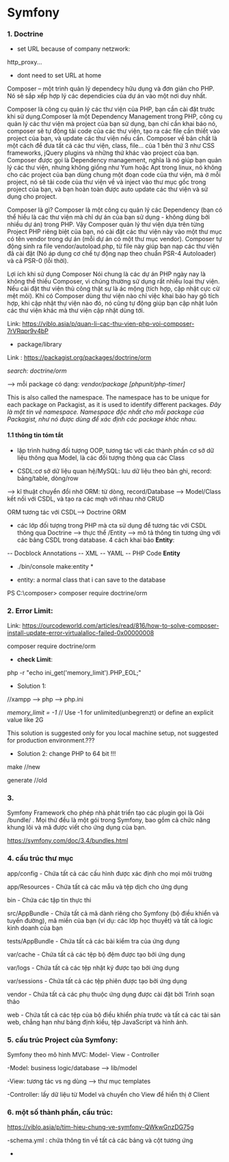 # Symfony
### 1. Doctrine
- set URL because of company netzwork:

http_proxy...

- dont need to set URL at home


Composer – một trình quản lý dependecy hữu dụng và đơn giản cho PHP. Nó sẽ sắp xếp hợp lý các dependicies của dự án vào một nơi duy nhất.

Composer là công cụ quản lý các thư viện của PHP, bạn cần cài đặt trước khi sử dụng.Composer là một Dependency Management trong PHP, công cụ quản lý các thư viện mà project của bạn sử dụng, bạn chỉ cần khai báo nó, composer sẽ tự động tải code của các thư viện, tạo ra các file cần thiết vào project của bạn, và update các thư viện nếu cần. Composer về bản chất là một cách để đưa tất cả các thư viện, class, file... của 1 bên thứ 3 như CSS frameworks, jQuery plugins và những thứ khác vào project của bạn. Composer được gọi là Dependency management, nghĩa là nó giúp bạn quản lý các thư viện, nhưng không giống như Yum hoặc Apt trong linux, nó không cho các project của bạn dùng chung một đoạn code của thư viện, mà ở mỗi project, nó sẽ tải code của thư viện về và inject vào thư mục gốc trong project của bạn, và bạn hoàn toàn được auto update các thư viện và sử dụng cho project.

Composer là gì?
Composer là một công cụ quản lý các Dependency (bạn có thể hiểu là các thư viện mà chỉ dự án của bạn sử dụng - không dùng bởi nhiều dự án) trong PHP. Vậy Composer quản lý thư viện dựa trên từng Project PHP riêng biệt của bạn, nó cài đặt các thư viện này vào một thư mục có tên vendor trong dự án (mỗi dự án có một thư mục vendor). Composer tự động sinh ra file vendor/autoload.php, từ file này giúp bạn nạp các thư viện đã cài đặt (Nó áp dụng cơ chế tự động nạp theo chuẩn PSR-4 Autoloader) và cả PSR-0 (lỗi thời).

Lợi ích khi sử dụng Composer
Nói chung là các dự án PHP ngày nay là không thể thiếu Composer, vì chúng thường sử dụng rất nhiều loại thự viện. Nếu cài đặt thư viện thủ công thật sự là ác mộng (tích hợp, cập nhật cực cừ mệt mỏi). Khi có Composer dùng thư viện nào chỉ việc khai báo hay gõ tích hợp, khi cập nhật thự viện nào đó, nó cũng tự động giúp bạn cập nhật luôn các thư viện khác mà thư viện cập nhật dùng tới.

Link: https://viblo.asia/p/quan-li-cac-thu-vien-php-voi-composer-7rVRqpr9v4bP
- package/library

Link : https://packagist.org/packages/doctrine/orm

*search: doctrine/orm*

-->  mỗi package có dạng: *vendor/package [phpunit/php-timer]*

This is also called the namespace. The namespace has to be unique for each package on Packagist, as it is used to identify different packages. *Đây là một tin về namespace. Namespace độc nhất cho mỗi package của Packagist, như nó được dùng để xác định các package khác nhau.*

#### 1.1 **thông tin tóm tắt**

- lập trình hướng đối tượng OOP, tương tác với các thành phần cơ sở dữ liệu thông qua Model, là các đối tượng thông qua các Class

- CSDL:cơ sở dữ liệu quan hệ/MySQL: lưu dữ liệu theo bản ghi, record: bảng/table, dòng/row

--> kĩ thuật chuyển đổi nhờ ORM: từ dòng, record/Database --> Model/Class kết nối với CSDL, và tạo ra các mqh với nhau nhờ CRUD

ORM tương tác với CSDL--> Doctrine ORM

- các lớp đối tượng trong PHP mà cta sử dụng để tương tác với CSDL thông qua Doctrine --> thực thể /Entity --> mô tả thông tin tương ứng với các bảng CSDL trong database. 4 cách khai báo **Entity**:

-- Docblock Annotations
-- XML
-- YAML
-- PHP Code
**Entity**

* ./bin/console make:entity *

- entity: a normal class that i can save to the database


PS C:\composer> composer require doctrine/orm

### 2. Error Limit: 
Link: https://ourcodeworld.com/articles/read/816/how-to-solve-composer-install-update-error-virtualalloc-failed-0x00000008

 composer require doctrine/orm
 
- **check Limit**: 

php -r "echo ini_get('memory_limit').PHP_EOL;" 

- Solution 1:

//xampp --> php --> php.ini 


*memory_limit = -1* // Use -1 for unlimited(unbegrenzt) or define an explicit value like 2G 

This solution is suggested only for you local machine setup, not suggested for production environment.???

- Solution 2: change PHP to 64 bit !!!

make //new

generate //old

### 3.

Symfony Framework cho phép nhà phát triển tạo các plugin gọi là Gói /bundle/ . Mọi thứ đều là một gói trong Symfony, bao gồm cả chức năng khung lõi và mã được viết cho ứng dụng của bạn.

https://symfony.com/doc/3.4/bundles.html

### 4. cấu trúc thư mục

app/config - Chứa tất cả các cấu hình được xác định cho mọi môi trường

app/Resources - Chứa tất cả các mẫu và tệp dịch cho ứng dụng

bin - Chứa các tập tin thực thi

src/AppBundle - Chứa tất cả mã dành riêng cho Symfony (bộ điều khiển và tuyến đường), mã miền của bạn (ví dụ: các lớp học thuyết) và tất cả logic kinh doanh của bạn

tests/AppBundle - Chứa tất cả các bài kiểm tra của ứng dụng

var/cache - Chứa tất cả các tệp bộ đệm được tạo bởi ứng dụng

var/logs - Chứa tất cả các tệp nhật ký được tạo bởi ứng dụng

var/sessions - Chứa tất cả các tệp phiên được tạo bởi ứng dụng

vendor - Chứa tất cả các phụ thuộc ứng dụng được cài đặt bởi Trình soạn thảo

web - Chứa tất cả các tệp của bộ điều khiển phía trước và tất cả các tài sản web, chẳng hạn như bảng định kiểu, tệp JavaScript và hình ảnh.

### 5. cấu trúc Project của Symfony:

Symfony theo mô hình MVC: Model- View - Controller

-Model: business logic/database --> lib/model

-View: tương tác vs ng dùng --> thư mục templates 

-Controller: lấy dữ liệu từ Model và chuyển cho View để hiển thị ở Client

### 6. một số thành phần, cấu trúc:

https://viblo.asia/p/tim-hieu-chung-ve-symfony-QWkwGnzDG75g

-schema.yml : chứa thông tin về tất cả các bảng và cột tương ứng

-
